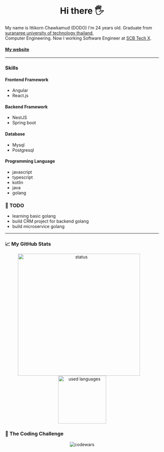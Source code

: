 <h1 align="center"> Hi there 🖐 </h1>


My name is Ittikorn Chawkamud (DODO)   I'm 24 years old. Graduate from [suranaree university of technology thailand](http://www.sut.ac.th/2012/en/), \
Computer Engineering. Now I working Software Engineer at [SCB Tech X](https://scbtechx.io/).
#### [My website](http://www.doittikorn.dev)

***

### Skills

#### Frontend Framework

- Angular
- React.js

#### Backend Framework

- NestJS
- Spring boot

#### Database
- Mysql
- Postgresql

#### Programming Language
- javascript
- typescript
- kotlin
- java
- golang

### 🌱 TODO 

- learning basic golang  <br/>
- build CRM project for backend golang <br/>
- build microservice golang <br/>



----

<h3>📈 My GitHub Stats</h3>

<p align="center">
<img src="https://github-readme-stats.vercel.app/api?username=Doittikorn&show_icons=true" alt="status"  width="400" style="margin-right: 20px;"/>
<img src="https://github-readme-stats.vercel.app/api/top-langs/?username=Doittikorn&layout=compact" alt="used languages" height="157" />
</p>

<h3>📖 The Coding Challenge</h3>
<p align="center">
  <img src="https://www.codewars.com/users/DoIttikorn/badges/large" alt="codewars" />
</p>


<!---
Here are some ideas to get you started:
&theme=highcontrast
- 🔭 I’m currently working on ... 
- 🌱 I’m currently learning vue.js
- 👯 I’m looking to collaborate on ...
- 🤔 I’m looking for help with ...
- 💬 Ask me about ...
- 📫 How to reach me: ...
- 😄 Pronouns: ...
- ⚡ Fun fact: ...
-->
